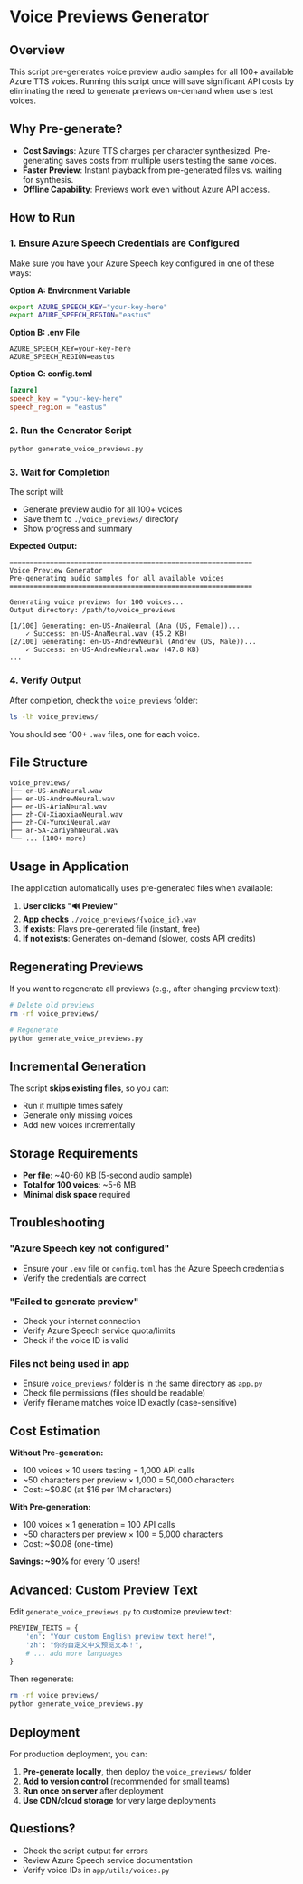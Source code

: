 # Voice Previews Generator

## Overview

This script pre-generates voice preview audio samples for all 100+ available Azure TTS voices. Running this script once will save significant API costs by eliminating the need to generate previews on-demand when users test voices.

## Why Pre-generate?

- **Cost Savings**: Azure TTS charges per character synthesized. Pre-generating saves costs from multiple users testing the same voices.
- **Faster Preview**: Instant playback from pre-generated files vs. waiting for synthesis.
- **Offline Capability**: Previews work even without Azure API access.

## How to Run

### 1. Ensure Azure Speech Credentials are Configured

Make sure you have your Azure Speech key configured in one of these ways:

**Option A: Environment Variable**
```bash
export AZURE_SPEECH_KEY="your-key-here"
export AZURE_SPEECH_REGION="eastus"
```

**Option B: .env File**
```
AZURE_SPEECH_KEY=your-key-here
AZURE_SPEECH_REGION=eastus
```

**Option C: config.toml**
```toml
[azure]
speech_key = "your-key-here"
speech_region = "eastus"
```

### 2. Run the Generator Script

```bash
python generate_voice_previews.py
```

### 3. Wait for Completion

The script will:
- Generate preview audio for all 100+ voices
- Save them to `./voice_previews/` directory
- Show progress and summary

**Expected Output:**
```
============================================================
Voice Preview Generator
Pre-generating audio samples for all available voices
============================================================

Generating voice previews for 100 voices...
Output directory: /path/to/voice_previews

[1/100] Generating: en-US-AnaNeural (Ana (US, Female))...
    ✓ Success: en-US-AnaNeural.wav (45.2 KB)
[2/100] Generating: en-US-AndrewNeural (Andrew (US, Male))...
    ✓ Success: en-US-AndrewNeural.wav (47.8 KB)
...
```

### 4. Verify Output

After completion, check the `voice_previews` folder:

```bash
ls -lh voice_previews/
```

You should see 100+ `.wav` files, one for each voice.

## File Structure

```
voice_previews/
├── en-US-AnaNeural.wav
├── en-US-AndrewNeural.wav
├── en-US-AriaNeural.wav
├── zh-CN-XiaoxiaoNeural.wav
├── zh-CN-YunxiNeural.wav
├── ar-SA-ZariyahNeural.wav
└── ... (100+ more)
```

## Usage in Application

The application automatically uses pre-generated files when available:

1. **User clicks "🔊 Preview"**
2. **App checks** `./voice_previews/{voice_id}.wav`
3. **If exists**: Plays pre-generated file (instant, free)
4. **If not exists**: Generates on-demand (slower, costs API credits)

## Regenerating Previews

If you want to regenerate all previews (e.g., after changing preview text):

```bash
# Delete old previews
rm -rf voice_previews/

# Regenerate
python generate_voice_previews.py
```

## Incremental Generation

The script **skips existing files**, so you can:
- Run it multiple times safely
- Generate only missing voices
- Add new voices incrementally

## Storage Requirements

- **Per file**: ~40-60 KB (5-second audio sample)
- **Total for 100 voices**: ~5-6 MB
- **Minimal disk space** required

## Troubleshooting

### "Azure Speech key not configured"
- Ensure your `.env` file or `config.toml` has the Azure Speech credentials
- Verify the credentials are correct

### "Failed to generate preview"
- Check your internet connection
- Verify Azure Speech service quota/limits
- Check if the voice ID is valid

### Files not being used in app
- Ensure `voice_previews/` folder is in the same directory as `app.py`
- Check file permissions (files should be readable)
- Verify filename matches voice ID exactly (case-sensitive)

## Cost Estimation

**Without Pre-generation:**
- 100 voices × 10 users testing = 1,000 API calls
- ~50 characters per preview × 1,000 = 50,000 characters
- Cost: ~$0.80 (at $16 per 1M characters)

**With Pre-generation:**
- 100 voices × 1 generation = 100 API calls
- ~50 characters per preview × 100 = 5,000 characters
- Cost: ~$0.08 (one-time)

**Savings: ~90%** for every 10 users!

## Advanced: Custom Preview Text

Edit `generate_voice_previews.py` to customize preview text:

```python
PREVIEW_TEXTS = {
    'en': "Your custom English preview text here!",
    'zh': "你的自定义中文预览文本！",
    # ... add more languages
}
```

Then regenerate:
```bash
rm -rf voice_previews/
python generate_voice_previews.py
```

## Deployment

For production deployment, you can:

1. **Pre-generate locally**, then deploy the `voice_previews/` folder
2. **Add to version control** (recommended for small teams)
3. **Run once on server** after deployment
4. **Use CDN/cloud storage** for very large deployments

## Questions?

- Check the script output for errors
- Review Azure Speech service documentation
- Verify voice IDs in `app/utils/voices.py`
